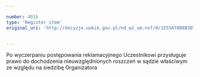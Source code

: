 ```yaml
---

number: 4016
type: 'Register item'
original_uri: 'http://decyzje.uokik.gov.pl/nd_wz_um.nsf/0/1E55A7888B3D7638C1257AB8003290C5?OpenDocument'


---
```


Po wyczerpaniu postępowania reklamacyjnego Uczestnikowi przysługuje prawo do dochodzenia nieuwzględnionych roszczeń w sądzie właściwym ze względu na siedzibę Organizatora
